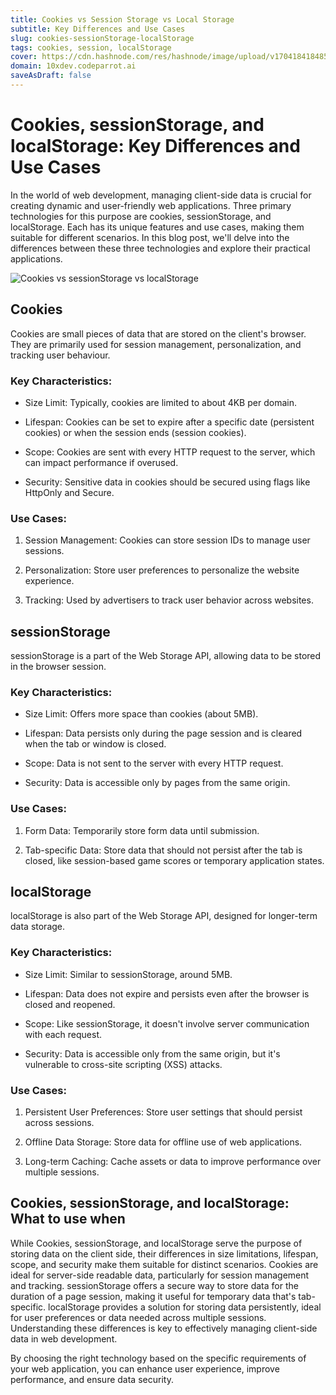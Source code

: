 ```yaml
---
title: Cookies vs Session Storage vs Local Storage 
subtitle: Key Differences and Use Cases
slug: cookies-sessionStorage-localStorage
tags: cookies, session, localStorage
cover: https://cdn.hashnode.com/res/hashnode/image/upload/v1704184184850/Bozqojf1E.png?auto=format
domain: 10xdev.codeparrot.ai
saveAsDraft: false
---
```



# Cookies, sessionStorage, and localStorage: Key Differences and Use Cases

In the world of web development, managing client-side data is crucial for creating dynamic and user-friendly web applications. Three primary technologies for this purpose are cookies, sessionStorage, and localStorage. Each has its unique features and use cases, making them suitable for different scenarios. In this blog post, we'll delve into the differences between these three technologies and explore their practical applications.

![Cookies vs sessionStorage vs localStorage ](https://cdn.hashnode.com/res/hashnode/image/upload/v1704184184850/Bozqojf1E.png?auto=format)

## Cookies

Cookies are small pieces of data that are stored on the client's browser. They are primarily used for session management, personalization, and tracking user behaviour.

### Key Characteristics:

* Size Limit: Typically, cookies are limited to about 4KB per domain.

* Lifespan: Cookies can be set to expire after a specific date (persistent cookies) or when the session ends (session cookies).

* Scope: Cookies are sent with every HTTP request to the server, which can impact performance if overused.

* Security: Sensitive data in cookies should be secured using flags like HttpOnly and Secure.

### Use Cases:

1. Session Management: Cookies can store session IDs to manage user sessions.

2. Personalization: Store user preferences to personalize the website experience.

3. Tracking: Used by advertisers to track user behavior across websites.

## sessionStorage

sessionStorage is a part of the Web Storage API, allowing data to be stored in the browser session.

### Key Characteristics:

* Size Limit: Offers more space than cookies (about 5MB).

* Lifespan: Data persists only during the page session and is cleared when the tab or window is closed.

* Scope: Data is not sent to the server with every HTTP request.

* Security: Data is accessible only by pages from the same origin.

### Use Cases:

1. Form Data: Temporarily store form data until submission.

2. Tab-specific Data: Store data that should not persist after the tab is closed, like session-based game scores or temporary application states.

## localStorage

localStorage is also part of the Web Storage API, designed for longer-term data storage.

### Key Characteristics:

* Size Limit: Similar to sessionStorage, around 5MB.

* Lifespan: Data does not expire and persists even after the browser is closed and reopened.

* Scope: Like sessionStorage, it doesn't involve server communication with each request.

* Security: Data is accessible only from the same origin, but it's vulnerable to cross-site scripting (XSS) attacks.

### Use Cases:

1. Persistent User Preferences: Store user settings that should persist across sessions.

2. Offline Data Storage: Store data for offline use of web applications.

3. Long-term Caching: Cache assets or data to improve performance over multiple sessions.

## Cookies, sessionStorage, and localStorage: What to use when

While Cookies, sessionStorage, and localStorage serve the purpose of storing data on the client side, their differences in size limitations, lifespan, scope, and security make them suitable for distinct scenarios. Cookies are ideal for server-side readable data, particularly for session management and tracking. sessionStorage offers a secure way to store data for the duration of a page session, making it useful for temporary data that's tab-specific. localStorage provides a solution for storing data persistently, ideal for user preferences or data needed across multiple sessions. Understanding these differences is key to effectively managing client-side data in web development.

By choosing the right technology based on the specific requirements of your web application, you can enhance user experience, improve performance, and ensure data security.